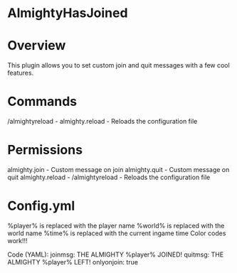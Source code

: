 # AlmightyHasJoined
# Overview
This plugin allows you to set custom join and quit messages with a few cool features.

# Commands
/almightyreload - almighty.reload - Reloads the configuration file


# Permissions
almighty.join - Custom message on join
almighty.quit - Custom message on quit
almighty.reload - /almightyreload - Reloads the configuration file


# Config.yml
%player% is replaced with the player name
%world% is replaced with the world name
%time% is replaced with the current ingame time
Color codes work!!!

Code (YAML):
joinmsg: THE ALMIGHTY %player% JOINED!
quitmsg: THE ALMIGHTY %player% LEFT!
onlyonjoin: true
